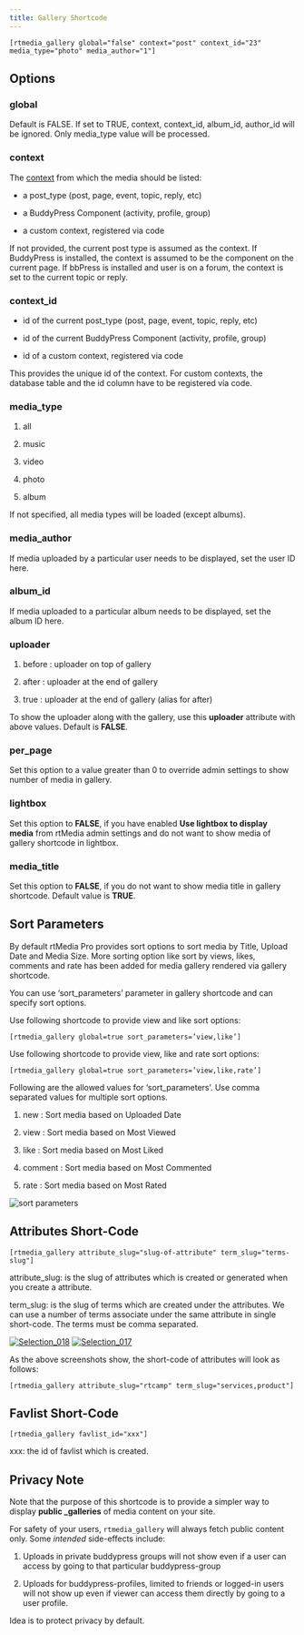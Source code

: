 ```yaml
---
title: Gallery Shortcode
---
```


    [rtmedia_gallery global="false" context="post" context_id="23" media_type="photo" media_author="1"]




## Options


### global

Default is FALSE.
If set to TRUE, context, context_id, album_id, author_id will be ignored. Only media_type value will be processed.
    
### context

The [context](http://docs.rtcamp.com/rtmedia/developer/context/) from which the media should be listed:

	
  * a post_type (post, page, event, topic, reply, etc)

	
  * a BuddyPress Component (activity, profile, group)

	
  * a custom context, registered via code


If not provided, the current post type is assumed as the context. If BuddyPress is installed, the context is assumed to be the component on the current page. If bbPress is installed and user is on a forum, the context is set to the current topic or reply.


### context_id
    
	
  * id of the current post_type (post, page, event, topic, reply, etc)

	
  * id of the current BuddyPress Component (activity, profile, group)

	
  * id of a custom context, registered via code


This provides the unique id of the context. For custom contexts, the database table and the id column have to be registered via code.


### media_type
    
	
  1. all

	
  2. music

	
  3. video

	
  4. photo

	
  5. album


If not specified, all media types will be loaded (except albums).


### media_author

If media uploaded by a particular user needs to be displayed, set the user ID here.
    
### album_id

If media uploaded to a particular album needs to be displayed, set the album ID here.
    
### uploader
    	
  1. before : uploader on top of gallery

	
  2. after : uploader at the end of gallery

	
  3. true : uploader at the end of gallery (alias for after)


To show the uploader along with the gallery, use this **uploader** attribute with above values. Default is **FALSE**.

### per_page

Set this option to a value greater than 0 to override admin settings to show number of media in gallery.



### lightbox

Set this option to **FALSE**, if you have enabled **Use lightbox to display media** from rtMedia admin settings and do not want to show media of gallery shortcode in lightbox.


### media_title

Set this option to **FALSE**, if you do not want to show media title in gallery shortcode. Default value is **TRUE**.



## Sort Parameters

By default rtMedia Pro provides sort options to sort media by Title, Upload Date and Media Size. More sorting option like sort by views, likes, comments and rate has been added for media gallery rendered via gallery shortcode.

You can use ‘sort_parameters’ parameter in gallery shortcode and can specify sort options.

Use following shortcode to provide view and like sort options:

    
    [rtmedia_gallery global=true sort_parameters=’view,like’]


Use following shortcode to provide view, like and rate sort options:

    
    [rtmedia_gallery global=true sort_parameters=’view,like,rate’]


Following are the allowed values for ‘sort_parameters’. Use comma separated values for multiple sort options.

  1. new : Sort media based on Uploaded Date

	
  2. view : Sort media based on Most Viewed

	
  3. like : Sort media based on Most Liked


  4. comment : Sort media based on Most Commented


  5. rate : Sort media based on Most Rated


![sort parameters](https://cloud.githubusercontent.com/assets/7807348/6060841/92a68000-ad67-11e4-892b-378c6995cc7f.png)



## Attributes Short-Code

  
    [rtmedia_gallery attribute_slug="slug-of-attribute" term_slug="terms-slug"]


attribute_slug: is the slug of attributes which is created or generated when you create a attribute.

term_slug: is the slug of terms which are created under the attributes. We can use a number of terms associate under the same attribute in single short-code. The terms must be comma separated.

[![Selection_018](https://rtcamp.com/wp-content/uploads/2013/06/Selection_0182.png)](https://rtcamp.com/wp-content/uploads/2013/06/Selection_0182.png) [![Selection_017](https://rtcamp.com/wp-content/uploads/2013/06/Selection_017.png)](https://rtcamp.com/wp-content/uploads/2013/06/Selection_017.png)

As the above screenshots show, the short-code of attributes will look as follows:

    
    [rtmedia_gallery attribute_slug="rtcamp" term_slug="services,product"]




## Favlist Short-Code


    
    [rtmedia_gallery favlist_id="xxx"]


xxx: the id of favlist which is created.




## Privacy Note


Note that the purpose of this shortcode is to provide a simpler way to display **public _galleries** of media content on your site.

For safety of your users, `rtmedia_gallery` will always fetch public content only. Some _intended_ side-effects include:

	
  1. Uploads in private buddypress groups will not show even if a user can access by going to that particular buddypress-group

	
  2. Uploads for buddypress-profiles, limited to friends or logged-in users will not show up even if viewer can access them directly by going to a user profile.


Idea is to protect privacy by default.
